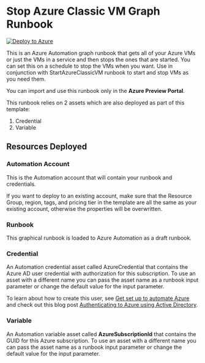 # Stop Azure Classic VM Graph Runbook
[![Deploy to Azure](http://azuredeploy.net/deploybutton.png)](https://portal.azure.com/#create/Microsoft.Template/uri/https%3A%2F%2Fraw.githubusercontent.com%2Fazureautomation%2Fautomation-packs%2Fmaster%2F201-stop-azure-vm-graphical%2Fazuredeploy.json) 


This is an Azure Automation graph runbook that gets all of your Azure VMs or just the VMs in a service and then stops the ones that are started.  You can set this on a schedule to stop the VMs when you want.  Use in conjunction with StartAzureClassicVM runbook to start and stop VMs as you need them.

You can import and use this runbook only in the **Azure Preview Portal**.

This runbook relies on 2 assets which are also deployed as part of this template: 

1.  Credential
2.  Variable

## Resources Deployed
### Automation Account
This is the Automation account that will contain your runbook and credentials. 

If you want to deploy to an existing account, make sure that the Resource Group, region, tags, and pricing tier in the template are all the same as your existing account, otherwise the properties will be overwritten. 

### Runbook
This graphical runbook is loaded to Azure Automation as a draft runbook.  

### Credential
An Automation credential asset called AzureCredential that contains the Azure AD user credential with authorization for this subscription. To use an asset with a different name you can pass the asset name as a runbook input parameter or change the default value for the input parameter.

To learn about how to create this user, see [Get set up to automate Azure](http://aka.ms/getsetuptoautomate) and check out this blog post [Authenticating to Azure using Active Directory](http://azure.microsoft.com/blog/2014/08/27/azure-automation-authenticating-to-azure-using-azure-active-directory/).  

### Variable
An Automation variable asset called **AzureSubscriptionId** that contains the GUID for this Azure subscription.  To use an asset with a different name you can pass the asset name as a runbook input parameter or change the default value for the input parameter.